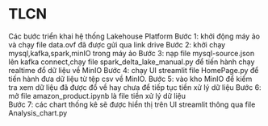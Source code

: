 # TLCN
Các bước triển khai hệ thống Lakehouse Platform
Bước 1:
khởi động máy ảo và chạy file data.ovf đã được gửi qua link drive
Bước 2:
khởi chạy mysql,kafka,spark,minIO trong máy ảo
Bước 3:
nạp file mysql-source.json lên kafka connect,chạy file spark_delta_lake_manual.py để tiến hành chạy realtime đổ dữ liệu về MinIO
Bước 4:
chạy UI streamlit file HomePage.py để tiến hành đưa dữ liệu từ tệp csv về MinIO.
Bước 5:
vào kho MinIO để kiểm tra xem dữ liệu đã được đổ về hay chưa để tiếp tục tiền xử lý dữ liệu
Bước 6:
mở file amazon_product.ipynb là file tiền xử lý dữ liệu  
Bước 7:
các chart thống kê sẽ được hiển thị trên UI streamlit thông qua file Analysis_chart.py